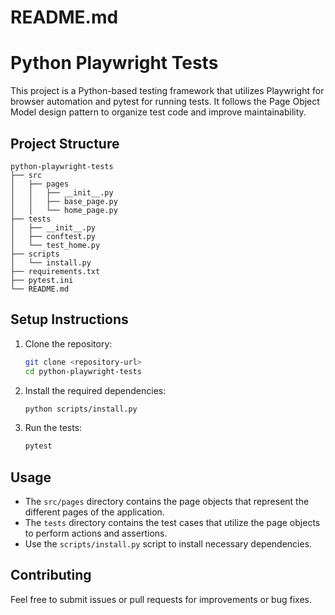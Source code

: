 # README.md

# Python Playwright Tests

This project is a Python-based testing framework that utilizes Playwright for browser automation and pytest for running tests. It follows the Page Object Model design pattern to organize test code and improve maintainability.

## Project Structure

```
python-playwright-tests
├── src
│   ├── pages
│   │   ├── __init__.py
│   │   ├── base_page.py
│   │   └── home_page.py
├── tests
│   ├── __init__.py
│   ├── conftest.py
│   └── test_home.py
├── scripts
│   └── install.py
├── requirements.txt
├── pytest.ini
└── README.md
```

## Setup Instructions

1. Clone the repository:
   ```bash
   git clone <repository-url>
   cd python-playwright-tests
   ```

2. Install the required dependencies:
   ```bash
   python scripts/install.py
   ```

3. Run the tests:
   ```bash
   pytest
   ```

## Usage

- The `src/pages` directory contains the page objects that represent the different pages of the application.
- The `tests` directory contains the test cases that utilize the page objects to perform actions and assertions.
- Use the `scripts/install.py` script to install necessary dependencies.

## Contributing

Feel free to submit issues or pull requests for improvements or bug fixes.